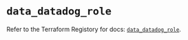 # `data_datadog_role`

Refer to the Terraform Registory for docs: [`data_datadog_role`](https://registry.terraform.io/providers/datadog/datadog/3.32.0/docs/data-sources/role).
